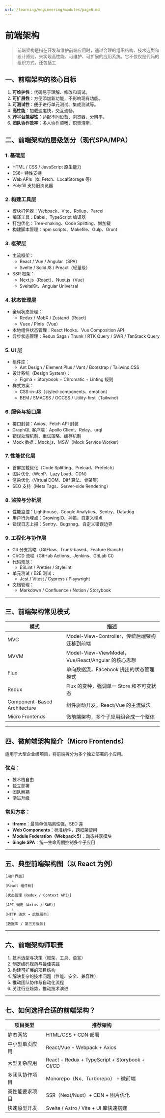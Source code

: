 ```yaml
---
url: /learning/engineering/modules/page6.md
---
```

# 前端架构

> 前端架构是指在开发和维护前端应用时，通过合理的组织结构、技术选型和设计原则，来实现高性能、可维护、可扩展的应用系统。它不仅仅是代码的组织方式，还包括工

## 一、前端架构的核心目标

1. **可维护性**：代码易于理解、修改和调试。
2. **可扩展性**：方便添加新功能，不影响现有功能。
3. **可测试性**：便于进行单元测试、集成测试等。
4. **高性能**：加载速度快，交互流畅。
5. **跨平台兼容性**：适配不同设备、浏览器、分辨率。
6. **团队协作效率**：多人协作顺畅，职责清晰。

## 二、前端架构的层级划分（现代SPA/MPA）

### 1. **基础层**

* HTML / CSS / JavaScript 原生能力
* ES6+ 特性支持
* Web APIs（如 Fetch、LocalStorage 等）
* Polyfill 支持旧浏览器

### 2. **构建工具层**

* 模块打包器：Webpack、Vite、Rollup、Parcel
* 编译工具：Babel、TypeScript 编译器
* 打包优化：Tree-shaking、Code Splitting、懒加载
* 构建脚本管理：npm scripts、Makefile、Gulp、Grunt

### 3. **框架层**

* 主流框架：
  * React / Vue / Angular（SPA）
  * Svelte / SolidJS / Preact（轻量级）
* SSR 框架：
  * Next.js（React）、Nuxt.js（Vue）
  * SvelteKit、Angular Universal

### 4. **状态管理层**

* 全局状态管理：
  * Redux / MobX / Zustand（React）
  * Vuex / Pinia（Vue）
* 本地组件状态管理：React Hooks、Vue Composition API
* 异步状态管理：Redux Saga / Thunk / RTK Query / SWR / TanStack Query

### 5. **UI 层**

* 组件库：
  * Ant Design / Element Plus / Vant / Bootstrap / Tailwind CSS
* 设计系统（Design System）：
  * Figma + Storybook + Chromatic + Linting 规则
* 样式方案：
  * CSS-in-JS（styled-components、emotion）
  * BEM / SMACSS / OOCSS / Utility-first（Tailwind）

### 6. **服务与接口层**

* 接口封装：Axios、Fetch API 封装
* GraphQL 客户端：Apollo Client、Relay、urql
* 错误处理机制、重试策略、缓存机制
* Mock 数据：Mock.js、MSW（Mock Service Worker）

### 7. **性能优化层**

* 首屏加载优化（Code Splitting、Preload、Prefetch）
* 图片优化（WebP、Lazy Load、CDN）
* 渲染优化（Virtual DOM、Diff 算法、骨架屏）
* SEO 支持（Meta Tags、Server-side Rendering）

### 8. **监控与分析层**

* 性能监控：Lighthouse、Google Analytics、Sentry、Datadog
* 用户行为埋点：GrowingIO、神策、自定义埋点
* 错误日志上报：Sentry、Bugsnag、自定义错误边界

### 9. **工程化与协作层**

* Git 分支策略（GitFlow、Trunk-based、Feature Branch）
* CI/CD 流程（GitHub Actions、Jenkins、GitLab CI）
* 代码规范：
  * ESLint / Prettier / Stylelint
* 单元测试 / E2E 测试：
  * Jest / Vitest / Cypress / Playwright
* 文档管理：
  * Markdown / Confluence / Notion / Storybook

***

## 三、前端架构常见模式

| 模式 | 描述 |
|------|------|
| MVC | Model-View-Controller，传统后端架构迁移到前端 |
| MVVM | Model-View-ViewModel，Vue/React/Angular 的核心思想 |
| Flux | 单向数据流，Facebook 提出的状态管理模式 |
| Redux | Flux 的变种，强调单一 Store 和不可变状态 |
| Component-Based Architecture | 组件驱动开发，React/Vue 的主流做法 |
| Micro Frontends | 微前端架构，多个子应用组合成一个整体 |

***

## 四、微前端架构简介（Micro Frontends）

适用于大型企业级项目，将前端拆分为多个独立部署的小应用。

### 优点：

* 技术栈自由
* 独立部署
* 团队解耦
* 渐进升级

### 常见方案：

* **iframe**：最简单但隔离性强，SEO 差
* **Web Components**：标准组件，跨框架使用
* **Module Federation（Webpack 5）**：动态共享模块
* **Single SPA**：统一生命周期控制多个子应用

***

## 五、典型前端架构图（以 React 为例）

```
[用户界面]
   ↓
[React 组件树]
   ↓
[状态管理（Redux / Context API）]
   ↓
[API 调用（Axios / SWR）]
   ↓
[HTTP 请求 → 后端服务]
   ↓
[数据库 / 第三方服务]
```

***

## 六、前端架构师职责

1. 技术选型与决策（框架、工具、语言）
2. 制定编码规范与最佳实践
3. 构建可扩展的项目结构
4. 解决复杂的技术问题（性能、安全、兼容性）
5. 推动团队协作与自动化流程
6. 关注行业趋势，推动技术演进

***

## 七、如何选择合适的前端架构？

| 项目类型 | 推荐架构 |
|----------|-----------|
| 静态网站 | HTML/CSS + CDN 部署 |
| 中小型单页应用 | React/Vue + Webpack + Axios |
| 大型复杂应用 | React + Redux + TypeScript + Storybook + CI/CD |
| 多团队协作项目 | Monorepo（Nx、Turborepo） + 微前端 |
| 高性能要求项目 | SSR（Next/Nuxt）+ CDN + 图片优化 |
| 快速原型开发 | Svelte / Astro / Vite + UI 库快速搭建 |

